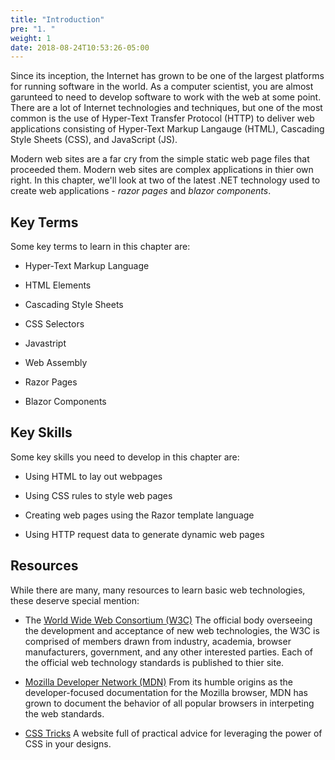 ```yaml
---
title: "Introduction"
pre: "1. "
weight: 1
date: 2018-08-24T10:53:26-05:00
---
```

Since its inception, the Internet has grown to be one of the largest platforms for running software in the world.  As a computer scientist, you are almost garunteed to need to develop software to work with the web at some point.  There are a lot of Internet technologies and techniques, but one of the most common is the use of Hyper-Text Transfer Protocol (HTTP) to deliver web applications consisting of Hyper-Text Markup Langauge (HTML), Cascading Style Sheets (CSS), and JavaScript (JS).  

Modern web sites are a far cry from the simple static web page files that proceeded them.  Modern web sites are complex applications in thier own right.  In this chapter, we'll look at two of the latest .NET technology used to create web applications - _razor pages_ and _blazor components_.

## Key Terms

Some key terms to learn in this chapter are:

* Hyper-Text Markup Language

* HTML Elements

* Cascading Style Sheets

* CSS Selectors

* Javastript

* Web Assembly

* Razor Pages 

* Blazor Components

## Key Skills

Some key skills you need to develop in this chapter are:

* Using HTML to lay out webpages

* Using CSS rules to style web pages

* Creating web pages using the Razor template language

* Using HTTP request data to generate dynamic web pages

## Resources 

While there are many, many resources to learn basic web technologies, these deserve special mention:

* The [World Wide Web Consortium (W3C)](https://w3c.org)  The official body overseeing the development and acceptance of new web technologies, the W3C is comprised of members drawn from industry, academia, browser manufacturers, government, and any other interested parties.  Each of the official web technology standards is published to thier site.

* [Mozilla Developer Network (MDN)](https://developer.mozilla.org/)  From its humble origins as the developer-focused documentation for the Mozilla browser, MDN has grown to document the behavior of all popular browsers in interpeting the web standards.

* [CSS Tricks](https://css-tricks.com/)  A website full of practical advice for leveraging the power of CSS in your designs.